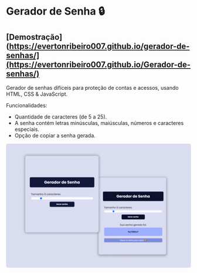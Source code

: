 # Gerador de Senha 🔒
## [Demostração](https://evertonribeiro007.github.io/gerador-de-senhas/](https://evertonribeiro007.github.io/Gerador-de-senhas/)

Gerador de senhas difíceis para proteção de contas e acessos, usando HTML, CSS & JavaScript. 

Funcionalidades:
- Quantidade de caracteres (de 5 a 25).
- A senha contém letras minúsculas, maiúsculas, números e caracteres especiais.
- Opção de copiar a senha gerada.

![preview img](/preview.jpg)
